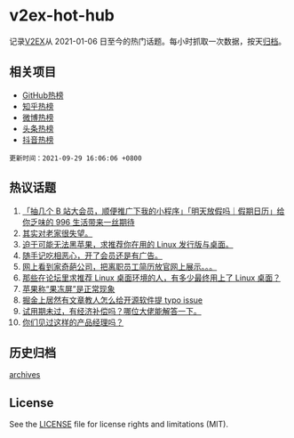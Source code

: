 # v2ex-hot-hub

 记录[V2EX](https://www.v2ex.com/)从 2021-01-06 日至今的热门话题。每小时抓取一次数据，按天[归档](archives)。
 
 ## 相关项目

- [GitHub热榜](https://github.com/snaildev/github-hot-hub)
- [知乎热榜](https://github.com/snaildev/zhihu-hot-hub)
- [微博热榜](https://github.com/snaildev/weibo-hot-hub)
- [头条热榜](https://github.com/snaildev/toutiao-hot-hub)
- [抖音热榜](https://github.com/snaildev/douyin-hot-hub)


 `更新时间：2021-09-29 16:06:06 +0800`

## 热议话题

1. [「抽几个 B 站大会员，顺便推广下我的小程序」「明天放假吗｜假期日历」给你乏味的 996 生活带来一丝期待](https://www.v2ex.com/t/804932)
1. [其实对老家很失望。](https://www.v2ex.com/t/804953)
1. [迫于可能无法黑苹果，求推荐你在用的 Linux 发行版与桌面。](https://www.v2ex.com/t/804963)
1. [随手记吃相恶心，开了会员还是有广告。](https://www.v2ex.com/t/804919)
1. [网上看到家奇葩公司，把离职员工简历放官网上展示。。。](https://www.v2ex.com/t/805110)
1. [那些在论坛里求推荐 Linux 桌面环境的人，有多少最终用上了 Linux 桌面？](https://www.v2ex.com/t/804984)
1. [苹果称“果冻屏”是正常现象](https://www.v2ex.com/t/805029)
1. [掘金上居然有文章教人怎么给开源软件提 typo issue](https://www.v2ex.com/t/805079)
1. [试用期未过，有经济补偿吗？哪位大佬能解答一下。](https://www.v2ex.com/t/805030)
1. [你们见过这样的产品经理吗？](https://www.v2ex.com/t/805005)

## 历史归档

[archives](archives)

## License

See the [LICENSE](LICENSE) file for license rights and limitations (MIT).
